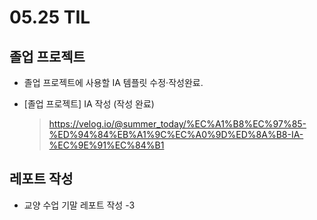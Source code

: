 <h1> 05.25 TIL </h1>

## 졸업 프로젝트
- 졸업 프로젝트에 사용할 IA 템플릿 수정·작성완료.

- [졸업 프로젝트] IA 작성 (작성 완료)
   > https://velog.io/@summer_today/%EC%A1%B8%EC%97%85-%ED%94%84%EB%A1%9C%EC%A0%9D%ED%8A%B8-IA-%EC%9E%91%EC%84%B1

## 레포트 작성

- 교양 수업 기말 레포트 작성 -3